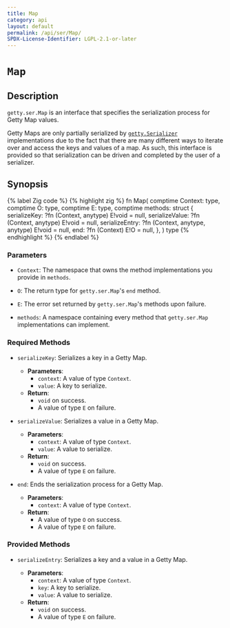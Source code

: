 ```yaml
---
title: Map
category: api
layout: default
permalink: /api/ser/Map/
SPDX-License-Identifier: LGPL-2.1-or-later
---
```


# `Map`

## Description

`getty.ser.Map` is an interface that specifies the serialization process for Getty Map values.

Getty Maps are only partially serialized by [`getty.Serializer`](/api/Serializer) implementations
due to the fact that there are many different ways to iterate over and access
the keys and values of a map. As such, this interface is provided so that
serialization can be driven and completed by the user of a serializer.


## Synopsis

{% label Zig code %}
{% highlight zig %}
fn Map(
    comptime Context: type,
    comptime O: type,
    comptime E: type,
    comptime methods: struct {
        serializeKey: ?fn (Context, anytype) E!void = null,
        serializeValue: ?fn (Context, anytype) E!void = null,
        serializeEntry: ?fn (Context, anytype, anytype) E!void = null,
        end: ?fn (Context) E!O = null,
    },
) type
{% endhighlight %}
{% endlabel %}

### Parameters

- `Context`: The namespace that owns the method implementations you provide in `methods`.

- `O`: The return type for `getty.ser.Map`'s `end` method.

- `E`: The error set returned by `getty.ser.Map`'s methods upon failure.

- `methods`: A namespace containing every method that `getty.ser.Map` implementations can implement.

### Required Methods

- `serializeKey`: Serializes a key in a Getty Map.

    - __Parameters__:
        - `context`: A value of type `Context`.
        - `value`: A key to serialize.
    - __Return__:
        - `void` on success.
        - A value of type `E` on failure.

- `serializeValue`: Serializes a value in a Getty Map.

    - __Parameters__:
        - `context`: A value of type `Context`.
        - `value`: A value to serialize.
    - __Return__:
        - `void` on success.
        - A value of type `E` on failure.

- `end`: Ends the serialization process for a Getty Map.

    - __Parameters__:
        - `context`: A value of type `Context`.
    - __Return__:
        - A value of type `O` on success.
        - A value of type `E` on failure.

### Provided Methods

- `serializeEntry`: Serializes a key and a value in a Getty Map.

    - __Parameters__:
        - `context`: A value of type `Context`.
        - `key`: A key to serialize.
        - `value`: A value to serialize.
    - __Return__:
        - `void` on success.
        - A value of type `E` on failure.
